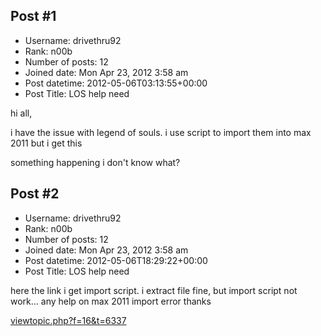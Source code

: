 ## Post #1
- Username: drivethru92
- Rank: n00b
- Number of posts: 12
- Joined date: Mon Apr 23, 2012 3:58 am
- Post datetime: 2012-05-06T03:13:55+00:00
- Post Title: LOS help need

hi all,

i have the issue with legend of souls. i use script to import them into max 2011
but i get this



something happening i don't know what?
## Post #2
- Username: drivethru92
- Rank: n00b
- Number of posts: 12
- Joined date: Mon Apr 23, 2012 3:58 am
- Post datetime: 2012-05-06T18:29:22+00:00
- Post Title: LOS help need

here the link i get import script. i extract file fine, but import script not work... any help on max 2011 import error thanks 

[viewtopic.php?f=16&t=6337](http://forum.xentax.com/viewtopic.php?f=16&t=6337)
